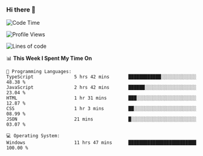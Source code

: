 ### Hi there 👋
<!--START_SECTION:waka-->
![Code Time](http://img.shields.io/badge/Code%20Time-171%20hrs%2055%20mins-blue)

![Profile Views](http://img.shields.io/badge/Profile%20Views-0-blue)

![Lines of code](https://img.shields.io/badge/From%20Hello%20World%20I%27ve%20Written-955.7%20thousand%20lines%20of%20code-blue)

📊 **This Week I Spent My Time On** 

```text
💬 Programming Languages: 
TypeScript               5 hrs 42 mins       ████████████░░░░░░░░░░░░░   48.38 % 
JavaScript               2 hrs 42 mins       ██████░░░░░░░░░░░░░░░░░░░   23.04 % 
HTML                     1 hr 31 mins        ███░░░░░░░░░░░░░░░░░░░░░░   12.87 % 
CSS                      1 hr 3 mins         ██░░░░░░░░░░░░░░░░░░░░░░░   08.99 % 
JSON                     21 mins             █░░░░░░░░░░░░░░░░░░░░░░░░   03.07 % 

💻 Operating System: 
Windows                  11 hrs 47 mins      █████████████████████████   100.00 % 
```


<!--END_SECTION:waka-->
<!--
**AnimeruFR/AnimeruFR** is a ✨ _special_ ✨ repository because its `README.md` (this file) appears on your GitHub profile.

Here are some ideas to get you started:

- 🔭 I’m currently working on ...
- 🌱 I’m currently learning ...
- 👯 I’m looking to collaborate on ...
- 🤔 I’m looking for help with ...
- 💬 Ask me about ...
- 📫 How to reach me: ...
- 😄 Pronouns: ...
- ⚡ Fun fact: ...
-->

